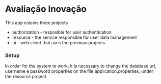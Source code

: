 # Avaliação Inovação

This app cotains three projects

* authorization - resposible for user authentication
* resource - the service responsible for user data management
* ui - web client that uses the previous projects

### Setup

In order for the system to work, it is necessary to change the database url, username e password properties on the file application.properties, under the resource project.
